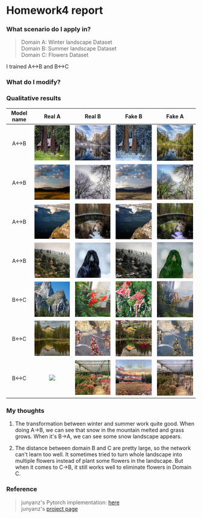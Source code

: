 # Homework4 report

### What scenario do I apply in?

>Domain A: Winter landscape Dataset   
>Domain B: Summer landscape Dataset   
>Domain C: Flowers Dataset   

I trained A<->B and B<->C

### What do I modify? 


### Qualitative results
| Model name | Real A | Real B | Fake B | Fake A |
| :--------: | :----: | :----: | :----: | :----: |
| A<->B | ![](sum2win/cherry_pick/epoch189_real_A.png) | ![](sum2win/cherry_pick/epoch189_real_B.png) | ![](sum2win/cherry_pick/epoch189_fake_B.png) | ![](sum2win/cherry_pick/epoch189_fake_A.png) |
| A<->B | ![](sum2win/cherry_pick/epoch190_real_A.png) | ![](sum2win/cherry_pick/epoch190_real_B.png) | ![](sum2win/cherry_pick/epoch190_fake_B.png) | ![](sum2win/cherry_pick/epoch190_fake_A.png) |
| A<->B | ![](sum2win/cherry_pick/epoch194_real_A.png) | ![](sum2win/cherry_pick/epoch194_real_B.png) | ![](sum2win/cherry_pick/epoch194_fake_B.png) | ![](sum2win/cherry_pick/epoch194_fake_A.png) |
| A<->B | ![](sum2win/cherry_pick/epoch196_real_A.png) | ![](sum2win/cherry_pick/epoch196_real_B.png) | ![](sum2win/cherry_pick/epoch196_fake_B.png) | ![](sum2win/cherry_pick/epoch196_fake_A.png) |
| B<->C | ![](sum2flower/cherry_pick/epoch054_real_A.png) | ![](sum2flower/cherry_pick/epoch054_real_B.png) | ![](sum2flower/cherry_pick/epoch054_fake_B.png) | ![](sum2flower/cherry_pick/epoch054_fake_A.png) |
| B<->C | ![](sum2flower/cherry_pick/epoch057_real_A.png) | ![](sum2flower/cherry_pick/epoch057_real_B.png) | ![](sum2flower/cherry_pick/epoch057_fake_B.png) | ![](sum2flower/cherry_pick/epoch057_fake_A.png) |
| B<->C | ![](sum2flower/cherry_pick/epoch067_real_A.png) | ![](sum2flower/cherry_pick/epoch067_real_B.png) | ![](sum2flower/cherry_pick/epoch067_fake_B.png) | ![](sum2flower/cherry_pick/epoch067_fake_A.png) |

### My thoughts 
1. The transformation between winter and summer work quite good. When doing A->B, we can see that snow in the mountain melted and grass grows. When it's B->A, we can see some snow landscape appears.

2. The distance between domain B and C are pretty large, so the network can't learn too well.
It sometimes tried to turn whole landscape into multiple flowers instead of plant some flowers in the landscape.
But when it comes to C->B, it still works well to eliminate flowers in Domain C.

### Reference
>junyanz's Pytorch implementation: [here](https://github.com/junyanz/pytorch-CycleGAN-and-pix2pix)   
>junyanz's [project page](https://junyanz.github.io/CycleGAN/)

